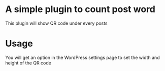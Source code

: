 A simple plugin to count post word
============

This plugin will show QR code under every posts

Usage
=====

You will get an option in the WordPress settings page to set the width and height of the QR code